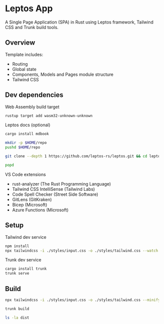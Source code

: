 # Leptos App

A Single Page Application (SPA) in Rust using Leptos framework, Tailwind CSS and Trunk build tools.

## Overview

Template includes:
- Routing
- Global state
- Components, Models and Pages module structure
- Tailwind CSS

## Dev dependencies

Web Assembly build target
```bash
rustup target add wasm32-unknown-unknown
```

Leptos docs (optional)
```bash
cargo install mdbook

mkdir -p $HOME/repo
pushd $HOME/repo

git clone --depth 1 https://github.com/leptos-rs/leptos.git && cd leptos/docs/book && mdbook serve

popd

```

VS Code extensions
- rust-analyzer (The Rust Programming Language)
- Tailwind CSS IntelliSense (Tailwind Labs)
- Code Spell Checker (Street Side Software)
- GitLens (GitKraken)
- Bicep (Microsoft)
- Azure Functions (Microsoft)

## Setup

Tailwind dev service
```bash
npm install
npx tailwindcss -i ./styles/input.css -o ./styles/tailwind.css --watch
```

Trunk dev service
```bash
cargo install trunk
trunk serve
```

## Build
```bash
npx tailwindcss -i ./styles/input.css -o ./styles/tailwind.css --minify

trunk build

ls -la dist
```

